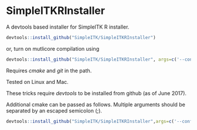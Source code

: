 # SimpleITKRInstaller
A devtools based installer for SimpleITK R installer.

```R
devtools::install_github("SimpleITK/SimpleITKRInstaller")
```
or, turn on mutlicore compilation using

```R
devtools::install_github("SimpleITK/SimpleITKRInstaller", args=c('--configure-vars="MAKEJ=6"'))
```

Requires _cmake_ and _git_ in the path.

Tested on Linux and Mac.

These tricks require _devtools_ to be installed from github (as of June 2017).

Additional cmake can be passed as follows. Multiple arguments should be
separated by an escaped semicolon (\;).
```R
devtools::install_github("SimpleITK/SimpleITKRInstaller",args=c('--configure-vars=MAKEJ=6 CMAKE_EXTRA_FLAGS=-DSimpleITK_4D_IMAGES=ON\\;-DSimpleITK_GIT_PROTOCOL=https'))
```